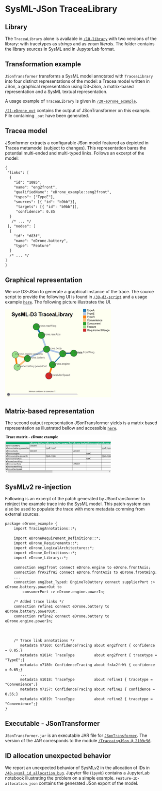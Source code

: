 
# SysML-JSon TraceaLibrary

## Library

The `TraceaLibrary` alone is available in [`/10-library`](https://github.com/modelia/tracea/tree/master/4-sysml-json-transformer/10-library) with two versions of the library: with tracetypes as _strings_ and as _enum literals_. The folder contains the library sources in SysML and in JupyterLab format.

## Transformation example

`JSonTransformer` transforms a SysML model annotated with `TraceaLibrary` into four distinct representations of the model: a Tracea model written in JSon, a graphical representation using D3-JSon, a matrix-based representation and a SysML textual representation.

A usage example of `TraceaLibrary` is given in [`/20-eDrone_example`](https://github.com/modelia/tracea/tree/master/4-sysml-json-transformer/20-eDrone_example).

[`/21-eDrone_out`](https://github.com/modelia/tracea/tree/master/4-sysml-json-transformer/21-eDrone_out) contains the output of JSonTransformer on this example. File containing `_out` have been generated.

## Tracea model

JSonformer extracts a configurable JSon model featured as depicted in Tracea metamodel (subject to changes). This representation bares the potential multi-ended and multi-typed links. Follows an excerpt of the model:

```sysml
{
 "links": [
  { 
    "id": "1085", 
    "name": "eng2front", 
    "qualifiedName": "eDrone_example::eng2front", 
    "types": ["TypeE"], 
    "sources": [{ "id": "b9bb"}],
     "targets": [{ "id": "b9bb"}], 
     "confidence": 0.85
  }
   /* ... */
 ], "nodes": [
  { 
    "id": "d83f", 
    "name": "eDrone.battery", 
    "type": "Feature"
  }
  /* ... */
]
}
```

## Graphical representation

We use D3-JSon to generate a graphical instance of the trace. The source script to provide the following UI is found in [`/30-d3-script`](https://github.com/modelia/tracea/tree/master/4-sysml-json-transformer/30-d3-script) and a usage example [`here`](http://www-ens.iro.umontreal.ca/~batotedo/tracea/v1/). The following picture illustrates the UI.

<img src="https://github.com/modelia/tracea/blob/master/4-sysml-json-transformer/imgs/visualization1.jpg" alt="Graph visualization" width="350"/>

## Matrix-based representation

The second output representation JSonTransformer yields is a matrix based representation as illustrated bellow and accessible [`here`](http://www-ens.iro.umontreal.ca/~batotedo/tracea/v1/eDrone_example_out.html).

<img src="https://github.com/modelia/tracea/blob/master/4-sysml-json-transformer/imgs/tracematrix1.jpg" alt="Matrix-based representation" width="350"/>

## SysMLv2 re-injection

Following is an excerpt of the patch generated by JSonTransformer to reinject the example trace into the SysML model. This patch-system can also be used to populate the trace with more metadata comming from external sources.

```SysML
package eDrone_example {
	import TracingAnnotations::*;
    
    import eDroneRequirement_Definitions::*;
    import eDrone_Requirements::*;
    import eDrone_LogicalArchitecture::*;
    import eDrone_Definitions::*;
    import eDrone_Library::*;

    connection eng2front connect eDrone.engine to eDrone.frontAxis;
    connection frAx2frWi connect eDrone.frontAxis to eDrone.frontWing;
    ...   
    connection eng2bat_Typed: EngineToBattery connect supplierPort :> eDrone.battery.powerOut to 
        consumerPort :> eDrone.engine.powerIn;
    
    /* Added trace links */
    connection refine1 connect eDrone.battery to eDrone.battery.powerOut;
    connection refine2 connect eDrone.battery to eDrone.engine.powerIn;
    
    
    
    /* Trace link annotations */
       metadata m7160: ConfidenceTracing about eng2front { confidence = 0.85;}
       metadata m1014: TraceType         about eng2front { tracetype = "TypeE";}
       metadata m7180: ConfidenceTracing about frAx2frWi { confidence = 0.65;}
       ...
       metadata m1018: TraceType         about refine1 { tracetype = "Convenience";}
       metadata m7157: ConfidenceTracing about refine2 { confidence = 0.55;}
       metadata m1019: TraceType         about refine2 { tracetype = "Convenience";}
}

```

## Executable - JSonTransformer

`JSonTransformer.jar` is an executable JAR file for [`JSonTransformer`](https://github.com/ebatot/TraceaingJson). The version of the JAR corresponds to the module [`/TraceaingJSon @ 2109c56`](https://github.com/ebatot/TraceaingJson/tree/2109c562598807b8b7797af3b9dd5f54fc5c5202).

## ID allocation unexpected behavior

We report an unexpected behavior of SysMLv2 in the allocation of IDs in [`/40-sysml_id_allocation_bug`](https://github.com/modelia/tracea/tree/master/4-sysml-json-transformer/40-sysml_id_allocation_bug). Jupyter file (`ipynb`) contains a JupyterLab notebook illustrating the problem on a simple example. `Feature-ID-allocation.json` contains the generated JSon export of the model.
